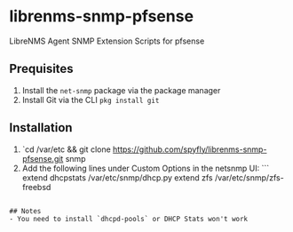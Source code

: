 # librenms-snmp-pfsense
LibreNMS Agent SNMP Extension Scripts for pfsense

## Prequisites
1. Install the `net-snmp` package via the package manager
2. Install Git via the CLI `pkg install git`

## Installation
1. `cd /var/etc && git clone https://github.com/spyfly/librenms-snmp-pfsense.git snmp
2. Add the following lines under Custom Options in the netsnmp UI: ```
extend dhcpstats /var/etc/snmp/dhcp.py
extend zfs /var/etc/snmp/zfs-freebsd
```

## Notes
- You need to install `dhcpd-pools` or DHCP Stats won't work
